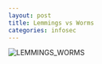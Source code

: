 ```yaml
---
layout: post
title: Lemmings vs Worms
categories: infosec
---
```


![LEMMINGS_WORMS](https://dcgc.io/lm_wm.png)
